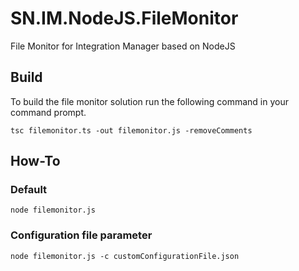 # SN.IM.NodeJS.FileMonitor
File Monitor for Integration Manager based on NodeJS

## Build
To build the file monitor solution run the following command in your command prompt.

```
tsc filemonitor.ts -out filemonitor.js -removeComments
```

## How-To

### Default
```
node filemonitor.js
```

### Configuration file parameter
```
node filemonitor.js -c customConfigurationFile.json
```